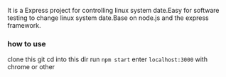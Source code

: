 It is a Express project for controlling linux system date.Easy for software testing to change linux system date.Base on node.js and the express framework.

### how to use
clone this git
cd into this dir
run `npm start`
enter `localhost:3000` with chrome or other

